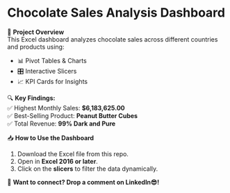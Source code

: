 # Chocolate Sales Analysis Dashboard

🚀 **Project Overview**  
This Excel dashboard analyzes chocolate sales across different countries and products using:
- 📊 Pivot Tables & Charts
- 🎛️ Interactive Slicers
- 📈 KPI Cards for Insights

🔍 **Key Findings:**  
✅ Highest Monthly Sales: **$6,183,625.00**  
✅ Best-Selling Product: **Peanut Butter Cubes**  
✅ Total Revenue: **99% Dark and Pure**  

📥 **How to Use the Dashboard**  
1. Download the Excel file from this repo.  
2. Open in **Excel 2016 or later**.  
3. Click on the **slicers** to filter the data dynamically.  

💬 **Want to connect? Drop a comment on LinkedIn😎!**  

